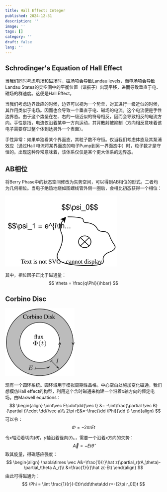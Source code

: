 ```yaml
---
title: Hall Effect: Integer
published: 2024-12-31
description: ''
image: ''
tags: []
category: ''
draft: false 
lang: ''
---
```




## Schrodinger's Equation of Hall Effect

当我们同时考虑电场和磁场时，磁场项会导致Landau levels，而电场项会导致Landau States的实空间中的平衡位置（谐振子）出现平移，进而导致垂直于电、磁场的群速度。这便是Hall Effect。

当我们考虑边界效应的时候，边界可以视为一个势垒，对其进行一级近似的时候，其作用类似于电场。因而也会导致一个垂直于电、磁场的电流。这个电流便是手性边界态。由于这个势垒在左、右的一级近似的符号相反，因而会导致相反的电流方向。手性是指，电流仅沿着某单一方向运动，其背散射被抑制（方向相反意味着该电子需要穿过整个体到达另外一个表面）。

手性异常：如果单独看某个界面态，其粒子数不守恒。仅当我们考虑体态及其泵浦效应（通过Hall 电流将某界面态的电子Pump到另一界面态中）时，粒子数才是守恒的。出现这种异常意味着，该体系仅仅是某个更大体系的边界态。



## AB相位

将Berry Phase中的状态空间修改为矢势空间，可以得到AB相位的形式。二者均为几何相位。当电子绝热地绕如图螺线管外侧一圈后，会相比初态获得一个相位：

![](./Hall2/1.svg)

其中，相位因子正比于磁通量：
$$
\theta = \frac{q\Phi}{\hbar}
$$


## Corbino Disc

![](./Hall2/2.jpg)

现有一个圆环系统。圆环域用于模拟周期性晶格。中心空白处施加变化磁通，我们想模仿Hall effect的构型，利用这个含时磁通来构建一个沿着$x$轴方向的恒定电场。由Maxwell equations：
$$
\begin{align}
\oint\vec E\cdot\dd{\vec l} &= -\iint\frac{\partial \vec B}{\partial t}\cdot \dd{\vec a}\\
2\pi rE&=-\frac{\dd \Phi}{\dd t}
\end{align}
$$
可以令：
$$
\Phi=-2\pi r Et
$$


令$x$轴沿着切向($\hat \theta$)，$y$轴沿着径向($\hat r$)。，需要一个沿着$x$方向的矢势：
$$
\vec A=-Et\hat\theta
$$
取其旋量，得磁感应强度：
$$
\begin{align}
\nabla\times \vec A&=\frac{1}{r}\hat z(\partial_r(rA_\theta)-\partial_\theta A_r)\\
&=\frac{1}{r}\hat z(-Et)
\end{align}
$$
由此可得磁通为：
$$
\Phi = \iint \frac{1}{r}(-Et)r\dd\theta\dd r=-(2\pi r_0E)t
$$

